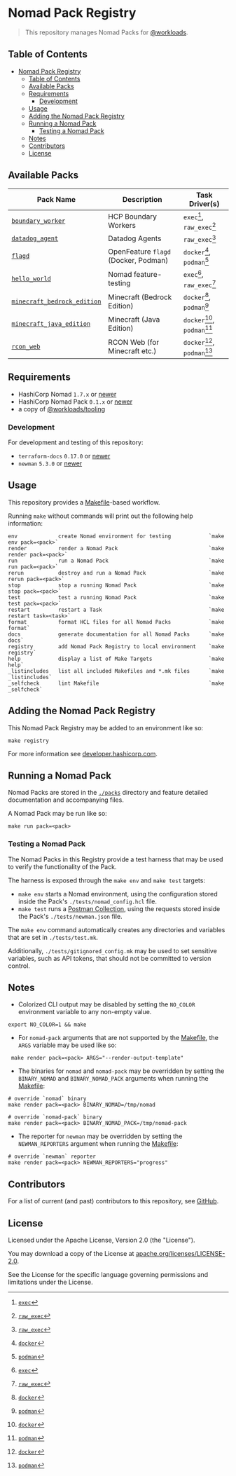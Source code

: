 # Nomad Pack Registry

> This repository manages Nomad Packs for [@workloads](https://github.com/workloads).

## Table of Contents

<!-- TOC -->
* [Nomad Pack Registry](#nomad-pack-registry)
  * [Table of Contents](#table-of-contents)
  * [Available Packs](#available-packs)
  * [Requirements](#requirements)
    * [Development](#development)
  * [Usage](#usage)
  * [Adding the Nomad Pack Registry](#adding-the-nomad-pack-registry)
  * [Running a Nomad Pack](#running-a-nomad-pack)
    * [Testing a Nomad Pack](#testing-a-nomad-pack)
  * [Notes](#notes)
  * [Contributors](#contributors)
  * [License](#license)
<!-- TOC -->

## Available Packs

| Pack Name                                                        | Description                          | Task Driver(s)                       |
|------------------------------------------------------------------|--------------------------------------|--------------------------------------|
| [`boundary_worker`](./packs/boundary_worker)                     | HCP Boundary Workers                 | `exec`[^exec], `raw_exec`[^raw_exec] |
| [`datadog_agent`](./packs/datadog_agent)                         | Datadog Agents                       | `raw_exec`[^raw_exec]                |
| [`flagd`](./packs/flagd)                                         | OpenFeature `flagd` (Docker, Podman) | `docker`[^docker], `podman`[^podman] |
| [`hello_world`](./packs/hello_world)                             | Nomad feature-testing                | `exec`[^exec], `raw_exec`[^raw_exec] |
| [`minecraft_bedrock_edition`](./packs/minecraft_bedrock_edition) | Minecraft (Bedrock Edition)          | `docker`[^docker], `podman`[^podman] |
| [`minecraft_java_edition`](./packs/minecraft_java_edition)       | Minecraft (Java Edition)             | `docker`[^docker], `podman`[^podman] |
| [`rcon_web`](./packs/rcon_web)                                   | RCON Web (for Minecraft etc.)        | `docker`[^docker], `podman`[^podman] |

## Requirements

* HashiCorp Nomad `1.7.x` or [newer](https://developer.hashicorp.com/nomad/downloads)
* HashiCorp Nomad Pack `0.1.x` or [newer](https://releases.hashicorp.com/nomad-pack/)
* a copy of [@workloads/tooling](https://github.com/workloads/tooling)

### Development

For development and testing of this repository:

* `terraform-docs` `0.17.0` or [newer](https://terraform-docs.io/user-guide/installation/)
* `newman` `5.3.0` or [newer](https://learning.postman.com/docs/collections/using-newman-cli/installing-running-newman/)

## Usage

This repository provides a [Makefile](./Makefile)-based workflow.

Running `make` without commands will print out the following help information:

```text
env             create Nomad environment for testing            `make env pack=<pack>`
render          render a Nomad Pack                             `make render pack=<pack>`
run             run a Nomad Pack                                `make run pack=<pack>`
rerun           destroy and run a Nomad Pack                    `make rerun pack=<pack>`
stop            stop a running Nomad Pack                       `make stop pack=<pack>`
test            test a running Nomad Pack                       `make test pack=<pack>`
restart         restart a Task                                  `make restart task=<task>`
format          format HCL files for all Nomad Packs            `make format`
docs            generate documentation for all Nomad Packs      `make docs`
registry        add Nomad Pack Registry to local environment    `make registry`
help            display a list of Make Targets                  `make help`
_listincludes   list all included Makefiles and *.mk files      `make _listincludes`
_selfcheck      lint Makefile                                   `make _selfcheck`
```

## Adding the Nomad Pack Registry

This Nomad Pack Registry may be added to an environment like so:

```shell
make registry
````

For more information see [developer.hashicorp.com](https://developer.hashicorp.com/nomad/tutorials/nomad-pack/nomad-pack-intro#adding-non-default-pack-registries).

## Running a Nomad Pack

Nomad Packs are stored in the [`./packs`](./packs) directory and feature detailed documentation and accompanying files.

A Nomad Pack may be run like so:

```shell
make run pack=<pack>
````

### Testing a Nomad Pack

The Nomad Packs in this Registry provide a test harness that may be used to verify the functionality of the Pack.

The harness is exposed through the `make env` and `make test` targets:

* `make env` starts a Nomad environment, using the configuration stored inside the Pack's `./tests/nomad_config.hcl` file.
* `make test` runs a [Postman Collection](https://learning.postman.com/docs/collections/collections-overview/), using the requests stored inside the Pack's `./tests/newman.json` file.

The `make env` command automatically creates any directories and variables that are set in `./tests/test.mk`.

Additionally, `./tests/gitignored_config.mk` may be used to set sensitive variables, such as API tokens, that should not be committed to version control.

## Notes

* Colorized CLI output may be disabled by setting the `NO_COLOR` environment variable to any non-empty value.

```shell
export NO_COLOR=1 && make
```

* For `nomad-pack` arguments that are not supported by the [Makefile](./Makefile), the `ARGS` variable may be used like so:

```shell
 make render pack=<pack> ARGS="--render-output-template"
```

* The binaries for `nomad` and `nomad-pack` may be overridden by setting the `BINARY_NOMAD` and `BINARY_NOMAD_PACK` arguments when running the [Makefile](./Makefile):

```shell
# override `nomad` binary
make render pack=<pack> BINARY_NOMAD=/tmp/nomad

# override `nomad-pack` binary
make render pack=<pack> BINARY_NOMAD_PACK=/tmp/nomad-pack
```

* The reporter for `newman` may be overridden by setting the `NEWMAN_REPORTERS` argument when running the [Makefile](./Makefile):

```shell
# override `newman` reporter
make render pack=<pack> NEWMAN_REPORTERS="progress"
```

## Contributors

For a list of current (and past) contributors to this repository, see [GitHub](https://github.com/workloads/nomad-pack-registry/graphs/contributors).

## License

Licensed under the Apache License, Version 2.0 (the "License").

You may download a copy of the License at [apache.org/licenses/LICENSE-2.0](http://www.apache.org/licenses/LICENSE-2.0).

See the License for the specific language governing permissions and limitations under the License.

[^exec]: [`exec`](https://developer.hashicorp.com/nomad/docs/drivers/exec)
[^docker]: [`docker`](https://developer.hashicorp.com/nomad/docs/drivers/docker)
[^podman]: [`podman`](https://developer.hashicorp.com/nomad/docs/drivers/podman)
[^raw_exec]: [`raw_exec`](https://developer.hashicorp.com/nomad/docs/drivers/raw_exec)
